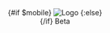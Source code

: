 <script>
	import { Badge, Center, Title, Image } from '@svelteuidev/core';
	import { mobile } from 'components';

	const override = {
		gap: '0.5rem'
	};
	const title = {
		fontFamily: 'var(--font)'
	}
</script>

<a style="text-decoration: none;" href="/">
	<Center {override} inline>
		{#if $mobile}
			<Image width={40} src="static/logo.png" alt="Logo" />
		{:else}
			<div style="display: flex;">
				<Title override={title} order={2} inline>Svelte</Title>
				<Title override={title} order={2} inline color="blue">UI</Title>
			</div>
		{/if}
		<Badge override={{ display: `${$mobile ? 'none' : 'inline-block'}` }} variant="outline">
			Beta
		</Badge>
	</Center>
</a>
